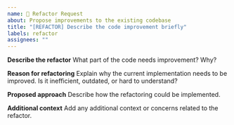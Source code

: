 ```yaml
---
name: 🔨 Refactor Request
about: Propose improvements to the existing codebase
title: "[REFACTOR] Describe the code improvement briefly"
labels: refactor
assignees: ""
---
```


**Describe the refactor**
What part of the code needs improvement? Why?

**Reason for refactoring**
Explain why the current implementation needs to be improved. Is it inefficient, outdated, or hard to understand?

**Proposed approach**
Describe how the refactoring could be implemented.

**Additional context**
Add any additional context or concerns related to the refactor.
